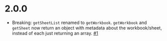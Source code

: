 # 2.0.0

- Breaking: `getSheetList` renamed to `getWorkbook`. `getWorkbook` and `getSheet` now return an object with metadata about the workbook/sheet, instead of each just returning an array. [#1](https://github.com/TehShrike/sheetsy/pull/1)
